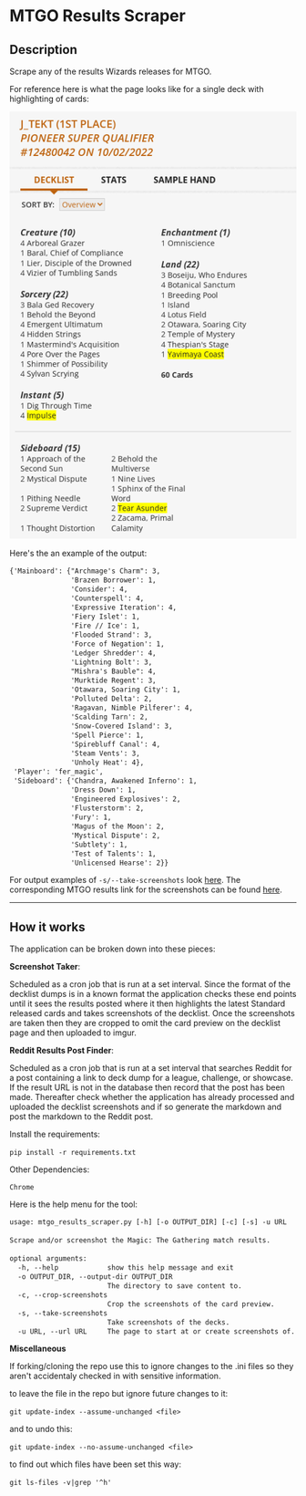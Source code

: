 # MTGO Results Scraper

## Description
Scrape any of the results Wizards releases for MTGO.

For reference here is what the page looks like for a single deck with highlighting of cards:

![Screenshot](screenshot.PNG)

Here's the an example of the output:

```
{'Mainboard': {"Archmage's Charm": 3,
               'Brazen Borrower': 1,
               'Consider': 4,
               'Counterspell': 4,
               'Expressive Iteration': 4,
               'Fiery Islet': 1,
               'Fire // Ice': 1,
               'Flooded Strand': 3,
               'Force of Negation': 1,
               'Ledger Shredder': 4,
               'Lightning Bolt': 3,
               "Mishra's Bauble": 4,
               'Murktide Regent': 3,
               'Otawara, Soaring City': 1,
               'Polluted Delta': 2,
               'Ragavan, Nimble Pilferer': 4,
               'Scalding Tarn': 2,
               'Snow-Covered Island': 3,
               'Spell Pierce': 1,
               'Spirebluff Canal': 4,
               'Steam Vents': 3,
               'Unholy Heat': 4},
 'Player': 'fer_magic',
 'Sideboard': {'Chandra, Awakened Inferno': 1,
               'Dress Down': 1,
               'Engineered Explosives': 2,
               'Flusterstorm': 2,
               'Fury': 1,
               'Magus of the Moon': 2,
               'Mystical Dispute': 2,
               'Subtlety': 1,
               'Test of Talents': 1,
               'Unlicensed Hearse': 2}}
```

For output examples of `-s/--take-screenshots` look [here](examples/take-screenshots). The corresponding MTGO results link for the screenshots can be found [here](https://magic.wizards.com/en/articles/archive/mtgo-standings/pioneer-league-2022-06-02).

---
## How it works

The application can be broken down into these pieces:

**Screenshot Taker**:

Scheduled as a cron job that is run at a set interval. Since the format of the decklist dumps is in a known format the application checks these end points until it sees the results posted where it then highlights the latest Standard released cards and takes screenshots of the decklist. Once the screenshots are taken then they are cropped to omit the card preview on the decklist page and then uploaded to imgur.

**Reddit Results Post Finder**:

Scheduled as a cron job that is run at a set interval that searches Reddit for a post containing a link to deck dump for a league, challenge, or showcase. If the result URL is not in the database then record that the post has been made. Thereafter check whether the application has already processed and uploaded the decklist screenshots and if so generate the markdown and post the markdown to the Reddit post.

Install the requirements:

`pip install -r requirements.txt`

Other Dependencies:

```
Chrome
```

Here is the help menu for the tool:

```
usage: mtgo_results_scraper.py [-h] [-o OUTPUT_DIR] [-c] [-s] -u URL

Scrape and/or screenshot the Magic: The Gathering match results.

optional arguments:
  -h, --help            show this help message and exit
  -o OUTPUT_DIR, --output-dir OUTPUT_DIR
                        The directory to save content to.
  -c, --crop-screenshots
                        Crop the screenshots of the card preview.
  -s, --take-screenshots
                        Take screenshots of the decks.
  -u URL, --url URL     The page to start at or create screenshots of.
  ```


**Miscellaneous**

If forking/cloning the repo use this to ignore changes to the .ini files so they aren't accidentaly checked in with sensitive information.

to leave the file in the repo but ignore future changes to it:

`git update-index --assume-unchanged <file>`

and to undo this:

`git update-index --no-assume-unchanged <file>`

to find out which files have been set this way:

`git ls-files -v|grep '^h'`